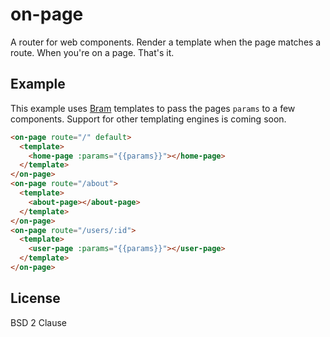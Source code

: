 # on-page

A router for web components. Render a template when the page matches a route. When you're on a page. That's it.

## Example

This example uses [Bram](https://github.com/matthewp/bram) templates to pass the pages `params` to a few components. Support for other templating engines is coming soon.

```html
<on-page route="/" default>
  <template>
    <home-page :params="{{params}}"></home-page>
  </template>
</on-page>
<on-page route="/about">
  <template>
    <about-page></about-page>
  </template>
</on-page>
<on-page route="/users/:id">
  <template>
    <user-page :params="{{params}}"></user-page>
  </template>
</on-page>
```

## License

BSD 2 Clause
